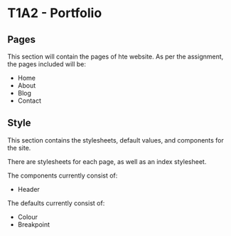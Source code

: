 # T1A2 - Portfolio

## Pages
This section will contain the pages of hte website. 
As per the assignment, the pages included will be:
- Home
- About
- Blog
- Contact

## Style
This section contains the stylesheets, default values, and components for the site. 

There are stylesheets for each page, as well as an index stylesheet.

The components currently consist of:
- Header

The defaults currently consist of:
- Colour
- Breakpoint

